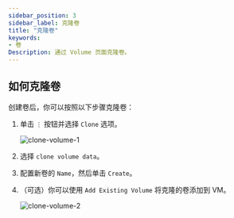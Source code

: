 ```yaml
---
sidebar_position: 3
sidebar_label: 克隆卷
title: "克隆卷"
keywords:
- 卷
Description: 通过 Volume 页面克隆卷。
---
```


## 如何克隆卷

创建卷后，你可以按照以下步骤克隆卷：

1. 单击 `⋮` 按钮并选择 `Clone` 选项。

   ![clone-volume-1](/img/v1.2/volume/clone-volume-1.png)

1. 选择 `clone volume data`。
1. 配置新卷的 `Name`，然后单击 `Create`。
1. （可选）你可以使用 `Add Existing Volume` 将克隆的卷添加到 VM。

   ![clone-volume-2](/img/v1.2/volume/clone-volume-2.png)
